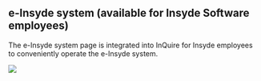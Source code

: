 ## e-Insyde system (available for Insyde Software employees)

The e-Insyde system page is integrated into InQuire for Insyde employees to conveniently operate the e-Insyde system.

![](/assets/einsyde.png)
